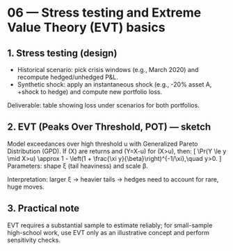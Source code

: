 # 06 — Stress testing and Extreme Value Theory (EVT) basics

## 1. Stress testing (design)
- Historical scenario: pick crisis windows (e.g., March 2020) and recompute hedged/unhedged P&L.
- Synthetic shock: apply an instantaneous shock (e.g., -20% asset A, +shock to hedge) and compute new portfolio loss.

Deliverable: table showing loss under scenarios for both portfolios.

## 2. EVT (Peaks Over Threshold, POT) — sketch
Model exceedances over high threshold u with Generalized Pareto Distribution (GPD). If \(X\) are returns and \(Y=X-u\) for \(X>u\), then:
\[
\Pr(Y \le y \mid X>u) \approx 1 - \left(1 + \frac{\xi y}{\beta}\right)^{-1/\xi},\quad y>0.
\]
Parameters: shape ξ (tail heaviness) and scale β.

Interpretation: larger ξ → heavier tails → hedges need to account for rare, huge moves.

## 3. Practical note
EVT requires a substantial sample to estimate reliably; for small-sample high-school work, use EVT only as an illustrative concept and perform sensitivity checks.
